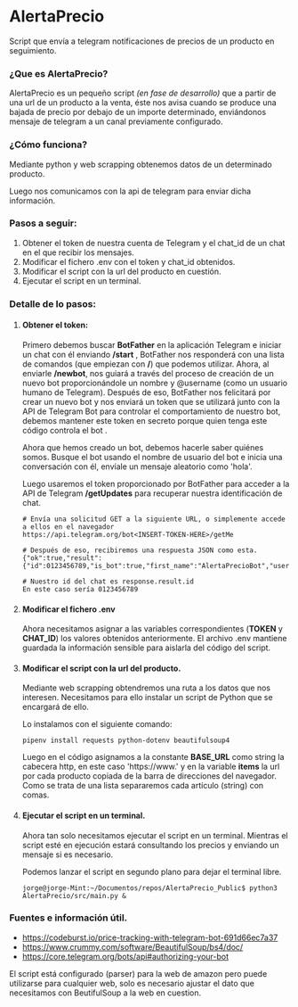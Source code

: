 # AlertaPrecio
Script que envía a telegram notificaciones de precios de un producto en seguimiento.

### ¿Que es AlertaPrecio?

AlertaPrecio es un pequeño script *(en fase de desarrollo)* que a partir de una url de un producto a la venta, éste nos avisa cuando se produce una bajada de precio por debajo de un importe determinado, enviándonos mensaje de telegram a un canal previamente configurado.

### ¿Cómo funciona?

Mediante python y web scrapping obtenemos datos de un determinado producto.

Luego nos comunicamos con la api de telegram para enviar dicha información.

### Pasos a seguir:

1. Obtener el token de nuestra cuenta de Telegram y el chat_id de un chat en el que recibir los mensajes.
2. Modificar el fichero .env con el token y chat_id obtenidos.
3. Modificar el script con la url del producto en cuestión. 
4. Ejecutar el script en un terminal.

### Detalle de lo pasos:

1. #### Obtener el token:

   Primero debemos buscar **BotFather** en la aplicación Telegram e iniciar un chat con él enviando **/start** , BotFather nos  responderá con una lista de comandos (que empiezan con **/**) que podemos utilizar. Ahora, al enviarle **/newbot**, nos guiará a través del proceso  de creación de un nuevo bot proporcionándole un nombre y @username (como un usuario humano de Telegram). Después de eso, BotFather nos  felicitará por crear un nuevo bot y nos enviará un token que se  utilizará junto con la API de Telegram Bot para controlar el  comportamiento de nuestro bot, debemos mantener este token en secreto porque quien tenga este código controla el bot .

   Ahora que hemos creado un bot, debemos hacerle saber quiénes somos.  Busque el bot usando el nombre de usuario del bot e inicia una  conversación con él, envíale un mensaje aleatorio como 'hola'.

   Luego usaremos el token proporcionado por BotFather para acceder a la  API de Telegram **/getUpdates** para recuperar nuestra identificación de  chat.

   ```
   # Envía una solicitud GET a la siguiente URL, o simplemente accede a ellos en el navegador
   https://api.telegram.org/bot<INSERT-TOKEN-HERE>/getMe
   
   # Después de eso, recibiremos una respuesta JSON como esta.
   {"ok":true,"result":{"id":0123456789,"is_bot":true,"first_name":"AlertaPrecioBot","username":"AlertaPrecio","can_join_groups":true,"can_read_all_group_messages":false,"supports_inline_queries":false}}
   
   # Nuestro id del chat es response.result.id
   En este caso sería 0123456789
   ```

2. #### Modificar el fichero .env

   Ahora necesitamos asignar a las variables correspondientes (**TOKEN** y **CHAT_ID**) los valores obtenidos anteriormente. El archivo .env mantiene guardada la información sensible para aislarla del código del script.

3. #### Modificar el script con la url del producto.

   Mediante web scrapping obtendremos una ruta a los datos que nos interesen. Necesitamos para ello instalar un script de Python que se encargará de ello.

   Lo instalamos con el siguiente comando:

   ```
   pipenv install requests python-dotenv beautifulsoup4
   ```

   Luego en el código asignamos a la constante **BASE_URL** como string la cabecera http, en este caso 'https://www.' y en la variable **items** la url  por cada producto copiada de la barra de direcciones del navegador. Como se trata de una lista separaremos cada artículo (string) con comas.

4. #### Ejecutar el script en un terminal.

   Ahora tan solo necesitamos ejecutar el script en un terminal. Mientras el script esté en ejecución estará consultando los precios y enviando un mensaje si es necesario.

   Podemos lanzar el script en segundo plano para dejar el terminal libre.

   ```shell
   jorge@jorge-Mint:~/Documentos/repos/AlertaPrecio_Public$ python3 AlertaPrecio/src/main.py &
   ```



### Fuentes e información útil.

- https://codeburst.io/price-tracking-with-telegram-bot-691d66ec7a37
- https://www.crummy.com/software/BeautifulSoup/bs4/doc/
- https://core.telegram.org/bots/api#authorizing-your-bot

El script está configurado (parser) para la web de amazon pero puede utilizarse para cualquier web, solo es necesario ajustar el dato que necesitamos con BeutifulSoup a la web en cuestion.